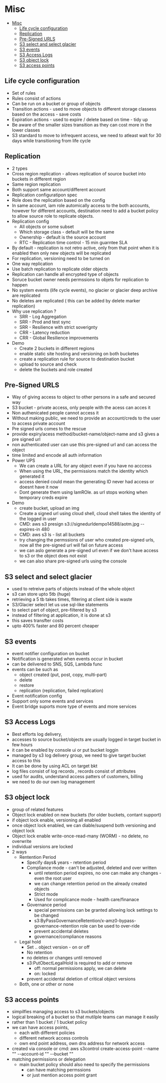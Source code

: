 

# Misc

- [Misc](#misc)
  - [Life cycle configuration](#life-cycle-configuration)
  - [Replication](#replication)
  - [Pre-Signed URLS](#pre-signed-urls)
  - [S3 select and select glacier](#s3-select-and-select-glacier)
  - [S3 events](#s3-events)
  - [S3 Access Logs](#s3-access-logs)
  - [S3 object lock](#s3-object-lock)
  - [S3 access points](#s3-access-points)

## Life cycle configuration

- Set of rules 
- Rules consist of actions
- Can be run on a bucket or group of objects
- Transition actions - used to move objects to different storage classess based on the access - save costs
- Expiration actions - used to expire / delete based on time - tidy up
- Be aware of the smaller sizes transition as they can cost more in the lower classes
- S3 standard to move to infrequent access, we need to atleast wait for 30 days while transitioning from life cycle

## Replication

- 2 types
- Cross region replication - allows replication of source bucket into buckets in different region
- Same region replication
- Both support same account/different account
- Replication configuratipon spec
- Role does the replication based on the config
- In same account, iam role automically access to the both accounts, however for different accounts, destination need to add a bucket policy to allow source role to replicate objects.
- Replication config
  - All objects or some subset
  - Which storage class - default will be the same
  - Ownership - default is the source account
  - RTC - Replication time control - 15 min guarntee SLA
- By default - replication is not retro active, only from that point when it is enabled then only new objects will be replicated
- For replication, versioning need to be turned on
- One way replication
- Use batch replication to replicate older objects
- Replication can handle all encrypted type of objects
- Soruce bucket owner needs permssions to objets for replication to happen
- No system events (life cycle events), no glacier or glacier deep archive are replicated
- No deletes are replicated ( this can be added by delete marker replication)
- Why use replication ?
  - SRR - Log Aggregation
  - SRR - Prod and test sync
  - SRR - Resilience with strict soverignty
  - CRR - Latency reduction
  - CRR - Global Resilience improvements
- Demo
  - Create 2 buckets in different regions
  - enable static site hosting and versioning on both bucketes
  - create a replication rule for source to destination bucket
  - upload to source and check
  - delete the buckets and role created

## Pre-Signed URLS

- Way of giving access to object to other persons in a safe and secured way
- S3 bucket - private access, only people with the acess can acces it
- Non authenicated people cannot access it
- Without making public, we need to provide an account/creds to the user to access private account
- Pre signed urls comes to the rescue
- provide expiry/acess method/bucket-name/object-name and s3 gives a pre signed url
- non authenticated user can use this pre-signed url and can access the object
- time limited and encode all auth information
- Power UPS
  - We can create a URL for any object even if you have no acccess
  - When using the URL, the permissions match the identity which generated it
  - access denied could mean the generating ID never had access or doesnt have it now
  - Dont generate them using IamROle. as url stops working when temporary creds expire
- Demo
  - create bucket, upload an img
  - Create a signed url using cloud shell, cloud shell takes the identity of the logged in user
  - CMD: aws s3 presign s3://signedurldempo14588/aotm.jpg --expires-in 480 
  - CMD: aws s3 ls - list all buckets
  - try changing the permssions of user who created pre-signed urls, now all the pre-signed url will fail on future access
  - we can aslo generate a pre-signed url even if we don't have access to s3 or the object does not exist
  - we can also share pre-signed urls using the console

## S3 select and select glacier

- used to retreive parts of objects instead of the whole object
- s3 can store upto 5tb (huge)
- retrieving a 5 tb takes times, flitering at client side is waste
- S3/Glacier select let us use sql-like statements
- to select part of object, pre-filtered by s3
- instead of filtering at application, it is done at s3
- this saves transfter costs 
- upto 400% faster and 80 percent cheaper

## S3 events

- event notifier configuration on bucket
- Notification is generated when events occur in bucket
- can be delivered to SNS, SQS, Lambda func
- events can be such as 
  - object created (put, post, copy, multi-part)
  - delete
  - restore
  - replication (replication, failed replication)
- Event notification config
- Support only some events and services
- Event bridge suports more type of events and more services

## S3 Access Logs

- Best efforts log delivery,
- accesses to source bucket/objects are usually logged in target bucket in few hours
- it can be enabled by console ui or put bucket loggin
- managed by s3 log delivery group, we need to give target bucket access to this
- It can be done by using ACL on target bkt
- log files consist of log records , records consist of attributes
- used for audits, understand access patters of customers, billing
- we need to do our own log management


## S3 object lock

- group of related features
- Object lock enabled on new buckets (for older buckets, contant support)
- if object lock enable, versioning all enabled
- once object lock enabled, we can diable/suspend both versioning and object lock
- Object lock enable write-once-read-many (WORM) - no delete, no overwrite
- individual versions are locked
- 2 ways
  - Rentention Period
    - Specify days& years - retention period
    - Compliance mode - can't be adjusted, deleted and over written
      - until retention period expires, no one can make any changes - even the root user
      - we can change retention period on the already created objects
      - Strict mode
      - Used for complicance mode - health care/finanace
    - Governance period
      - special permissions can be granted allowing lock settings to be changed
      - s3:ByPassGovernanceRetention/x-amz0-bypass-governance-retention role can be used to over-ride
      - prevent accidental deletes
      - governance/compliance reasons 
  - Legal hold
    - Set .. object version - on or off
    - No retention
    - no deletes or changes until removed
    - s3:PutObectLegalHold is required to add or remove
      - off: normal permissions apply, we can delete
      - on: locked 
    - prevent accidental deletion of critical object versions
  - Both, one or other or none



## S3 access points

- simpilfies managing access to s3 buckets/objects
- logical breaking of a bucket so that mutilple teams can manage it easily
- rather than 1 bucket / 1 bucket policy
- we can have access points, 
  - each with different policies
  - different network access controls
  - own end point address, own dns address for network access
- created via console or cmd: aws s3control create-access-point --name "" --account-id "" --bucket ""
- matching permissions or delegation
  - main bucket policy should also need to specify the permissions
    - can have matching permssions
    - or just mention access point grant